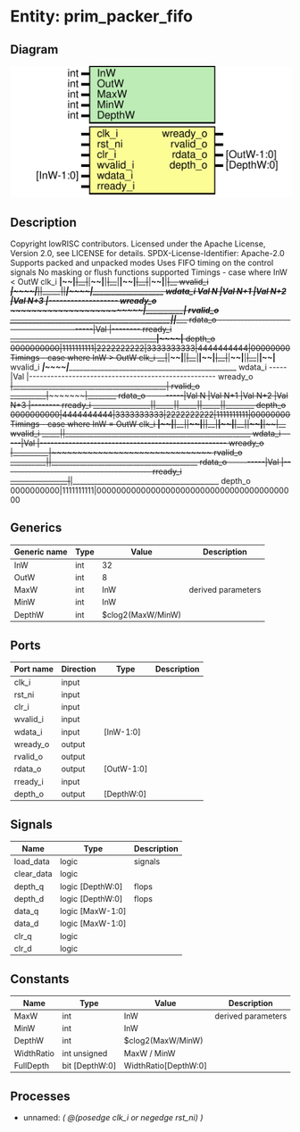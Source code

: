 # Entity: prim_packer_fifo
## Diagram
![Diagram](prim_packer_fifo.svg "Diagram")
## Description
Copyright lowRISC contributors.
 Licensed under the Apache License, Version 2.0, see LICENSE for details.
 SPDX-License-Identifier: Apache-2.0
 Supports packed and unpacked modes
 Uses FIFO timing on the control signals
 No masking or flush functions supported
 Timings - case where InW < OutW
 clk_i      __|~~|__~~|__|~~|__~~|__|~~|__~~|__|~~|__~~|__|~~|__~~|__|~~|__
 wvalid_i   _____|~~~~|_____|~~~~|_____|~~~~|_____|~~~~|___________________
 wdata_i    Val N     |Val N+1   |Val N+2   |Val N+3   |-------------------
 wready_o   ~~~~~~~~~~~~~~~~~~~~~~~~~~~~~~~~~~~~~~~~~~~|__________|~~~~~~~~
 rvalid_o   ___________________________________________|~~~~~~~~~~|________
 rdata_o    -------------------------------------------|Val       |--------
 rready_i   _________________________________________________|~~~~|________
 depth_o    0000000000|1111111111|2222222222|3333333333|4444444444|00000000
 Timings - case where InW > OutW
 clk_i      __|~~|__~~|__|~~|__~~|__|~~|__~~|__|~~|__~~|__|~~|__~~|__|~~|__
 wvalid_i   _____|~~~~|____________________________________________________
 wdata_i    -----|Val |----------------------------------------------------
 wready_o   ~~~~~~~~~~|___________________________________________|~~~~~~~~
 rvalid_o   __________|~~~~~~~~~~~~~~~~~~~~~~~~~~~~~~~~~~~~~~~~~~~|________
 rdata_o    ----------|Val N     |Val N+1   |Val N+2   |Val N+3   |--------
 rready_i   ________________|~~~~|_____|~~~~|_____|~~~~|_____|~~~~|________
 depth_o    0000000000|4444444444|3333333333|2222222222|1111111111|00000000
 Timings - case where InW = OutW
 clk_i      __|~~|__~~|__|~~|__~~|__|~~|__~~|__|~~|__~~|__|~~|__~~|__|~~|__
 wvalid_i   _____|~~~~|____________________________________________________
 wdata_i    -----|Val |----------------------------------------------------
 wready_o   ~~~~~~~~~~|__________|~~~~~~~~~~~~~~~~~~~~~~~~~~~~~~~~~~~~~~~~~
 rvalid_o   __________|~~~~~~~~~~|_________________________________________
 rdata_o    ----------|Val       |-----------------------------------------
 rready_i   ________________|~~~~|_________________________________________
 depth_o    0000000000|1111111111|00000000000000000000000000000000000000000
 
## Generics
| Generic name | Type | Value             | Description         |
| ------------ | ---- | ----------------- | ------------------- |
| InW          | int  | 32                |                     |
| OutW         | int  | 8                 |                     |
| MaxW         | int  | InW               | derived parameters  |
| MinW         | int  | InW               |                     |
| DepthW       | int  | $clog2(MaxW/MinW) |                     |
## Ports
| Port name | Direction | Type       | Description |
| --------- | --------- | ---------- | ----------- |
| clk_i     | input     |            |             |
| rst_ni    | input     |            |             |
| clr_i     | input     |            |             |
| wvalid_i  | input     |            |             |
| wdata_i   | input     | [InW-1:0]  |             |
| wready_o  | output    |            |             |
| rvalid_o  | output    |            |             |
| rdata_o   | output    | [OutW-1:0] |             |
| rready_i  | input     |            |             |
| depth_o   | output    | [DepthW:0] |             |
## Signals
| Name       | Type             | Description |
| ---------- | ---------------- | ----------- |
| load_data  | logic            | signals     |
| clear_data | logic            |             |
| depth_q    | logic [DepthW:0] | flops       |
| depth_d    | logic [DepthW:0] | flops       |
| data_q     | logic [MaxW-1:0] |             |
| data_d     | logic [MaxW-1:0] |             |
| clr_q      | logic            |             |
| clr_d      | logic            |             |
## Constants
| Name       | Type           | Value                | Description         |
| ---------- | -------------- | -------------------- | ------------------- |
| MaxW       | int            | InW                  | derived parameters  |
| MinW       | int            | InW                  |                     |
| DepthW     | int            | $clog2(MaxW/MinW)    |                     |
| WidthRatio | int unsigned   | MaxW / MinW          |                     |
| FullDepth  | bit [DepthW:0] | WidthRatio[DepthW:0] |                     |
## Processes
- unnamed: _( @(posedge clk_i or negedge rst_ni) )_

